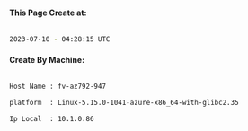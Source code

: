 
   
#### This Page Create at:

```bash

2023-07-10 - 04:28:15 UTC

```

#### Create By Machine:

```bash

Host Name : fv-az792-947

platform  : Linux-5.15.0-1041-azure-x86_64-with-glibc2.35

Ip Local  : 10.1.0.86

```

